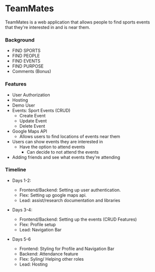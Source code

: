# TeamMates

TeamMates is a web application that allows people to find sports events that they're interested in and is near them.

### Background

- FIND SPORTS
- FIND PEOPLE
- FIND EVENTS
- FIND PURPOSE
- Comments (Bonus)



### Features
- User Authorization
- Hosting
- Demo User
- Events: Sport Events (CRUD)
  - Create Event
  - Update Event
  - Delete Event
- Google Maps API
  - Allows users to find locations of events near them
- Users can show events they are interested in
  - Have the option to attend events
      - Can decide to not attend the events
- Adding friends and see what events they're attending


### Timeline
  - Days 1-2:
    - Frontend/Backend: Setting up user authentication.
    - Flex: Setting up google maps api.
    - Lead: assist/research documentation and libraries
   
  - Days 3-4:
    - Frontend/Backend: Setting up the events (CRUD Features)
    - Flex: Profile setup
    - Lead: Navigation Bar
   
  - Days 5-6
    - Frontend: Styling for Profile and Navigation Bar
    - Backend: Attendance feature
    - Flex: Syling/ Helping other roles
    - Lead: Hosting
